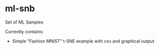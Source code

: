 # ml-snb
Set of ML Samples

Currently contains:
* Simple "Fashion MNIST" t-SNE example with csv and graphical output
